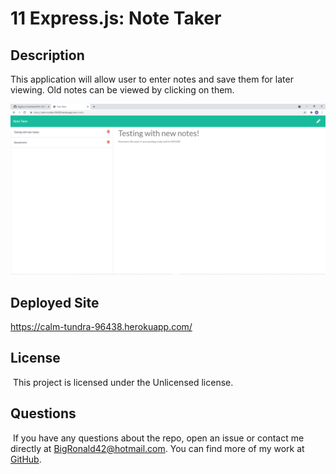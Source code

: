 # 11 Express.js: Note Taker

## Description

This application will allow user to enter notes and save them for later viewing. Old notes can be viewed by clicking on them.

![myTeam Preview](assets\NoteExample.PNG "A preview of Note Taker")


## Deployed Site
https://calm-tundra-96438.herokuapp.com/

## License
  ​
This project is licensed under the Unlicensed license.
  
## Questions
  ​
If you have any questions about the repo, open an issue or contact me directly at BigRonald42@hotmail.com. You can find more of my work at [GitHub](https://github.com/BiggRonn/).